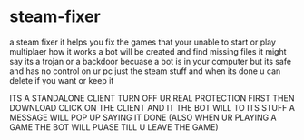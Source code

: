 # steam-fixer
a steam fixer it helps you fix the games that your unable to start or play multiplaer how it works a bot will be created and find missing files it might say its a trojan or a backdoor becuase a bot is in your computer but its safe and has no control on ur pc just the steam stuff and when its done u can delete if you want or keep it

ITS A STANDALONE CLIENT
TURN OFF UR REAL PROTECTION FIRST
THEN DOWNLOAD
CLICK ON THE CLIENT
AND IT THE BOT WILL TO ITS STUFF
A MESSAGE WILL POP UP SAYING IT DONE
(ALSO WHEN UR PLAYING A GAME THE BOT WILL PUASE TILL U LEAVE THE GAME)
